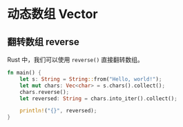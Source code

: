# 动态数组 Vector

## 翻转数组 reverse

Rust 中，我们可以使用 `reverse()` 直接翻转数组。

```rust
fn main() {
    let s: String = String::from("Hello, world!");
    let mut chars: Vec<char> = s.chars().collect();
    chars.reverse();
    let reversed: String = chars.into_iter().collect();

    println!("{}", reversed);
}
```
